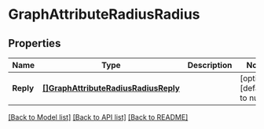 # GraphAttributeRadiusRadius

## Properties
Name | Type | Description | Notes
------------ | ------------- | ------------- | -------------
**Reply** | [**[]GraphAttributeRadiusRadiusReply**](GraphAttributeRadius_radius_reply.md) |  | [optional] [default to null]

[[Back to Model list]](../README.md#documentation-for-models) [[Back to API list]](../README.md#documentation-for-api-endpoints) [[Back to README]](../README.md)


